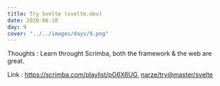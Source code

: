 ```yaml
---
title: Try Svelte (svelte.dev)
date: 2020-06-10
day: 9
cover: "../../images/days/9.png"
---
```


Thoughts : Learn throught Scrimba, both the framework & the web are great.

Link : https://scrimba.com/playlist/pG6X6UG, [narze/try@master/svelte](https://github.com/narze/try/tree/master/svelte)
